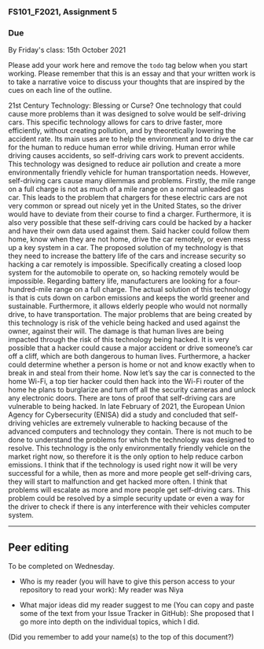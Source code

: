 ### FS101_F2021, Assignment 5

### Due
By Friday's class: 15th October 2021

Please add your work here and remove the `todo` tag below when you start working. Please remember that this is an essay and that your written work is to take a narrative voice to discuss your thoughts that are inspired by the cues on each line of the outline.

21st Century Technology: Blessing or Curse?
One technology that could cause more problems than it was designed to solve would be self-driving cars. This specific technology allows for cars to drive faster, more efficiently, without creating pollution, and by theoretically lowering the accident rate. Its main uses are to help the environment and to drive the car for the human to reduce human error while driving. Human error while driving causes accidents, so self-driving cars work to prevent accidents. This technology was designed to reduce air pollution and create a more environmentally friendly vehicle for human transportation needs. However, self-driving cars cause many dilemmas and problems. Firstly, the mile range on a full charge is not as much of a mile range on a normal unleaded gas car. This leads to the problem that chargers for these electric cars are not very common or spread out nicely yet in the United States, so the driver would have to deviate from their course to find a charger. Furthermore, it is also very possible that these self-driving cars could be hacked by a hacker and have their own data used against them. Said hacker could follow them home, know when they are not home, drive the car remotely, or even mess up a key system in a car.
The proposed solution of my technology is that they need to increase the battery life of the cars and increase security so hacking a car remotely is impossible. Specifically creating a closed loop system for the automobile to operate on, so hacking remotely would be impossible. Regarding battery life, manufacturers are looking for a four-hundred-mile range on a full charge. The actual solution of this technology is that is cuts down on carbon emissions and keeps the world greener and sustainable. Furthermore, it allows elderly people who would not normally drive, to have transportation. The major problems that are being created by this technology is risk of the vehicle being hacked and used against the owner, against their will. The damage is that human lives are being impacted through the risk of this technology being hacked. It is very possible that a hacker could cause a major accident or drive someone’s car off a cliff, which are both dangerous to human lives. Furthermore, a hacker could determine whether a person is home or not and know exactly when to break in and steal from their home. Now let’s say the car is connected to the home Wi-Fi, a top tier hacker could then hack into the Wi-Fi router of the home he plans to burglarize and turn off all the security cameras and unlock any electronic doors. There are tons of proof that self-driving cars are vulnerable to being hacked. In late February of 2021, the European Union Agency for Cybersecurity (ENISA) did a study and concluded that self-driving vehicles are extremely vulnerable to hacking because of the advanced computers and technology they contain.
There is not much to be done to understand the problems for which the technology was designed to resolve. This technology is the only environmentally friendly vehicle on the market right now, so therefore it is the only option to help reduce carbon emissions. I think that if the technology is used right now it will be very successful for a while, then as more and more people get self-driving cars, they will start to malfunction and get hacked more often. I think that problems will escalate as more and more people get self-driving cars. This problem could be resolved by a simple security update or even a way for the driver to check if there is any interference with their vehicles computer system.









---
## Peer editing
To be completed on Wednesday.

 - Who is my reader (you will have to give this person access to your repository to read your work): My reader was Niya

 - What major ideas did my reader suggest to me (You can copy and paste some of the text from your Issue Tracker in GitHub): She proposed that I go more into depth on the individual topics, which I did.


(Did you remember to add your name(s) to the top of this document?)
